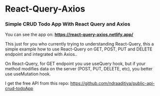 # React-Query-Axios
### Simple CRUD Todo App With React Query and Axios

You can see the app on: **https://react-query-axios.netlify.app/**

This just for you who currently trying to understanding React-Query, this a simple example how to use React-Query on GET, POST, PUT and DELETE endpoint and integrated with Axios..

On React-Query, for GET endpoint you use useQuery hook, but if your method modifies data on the server (POST, PUT, DELETE, etc), you better use useMutation hook.

I get the free API from this repo: https://github.com/ndraaditiya/public-api-crud-todoApp
